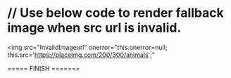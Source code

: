 // Use below code to render fallback image when src url is invalid.
========================================================================

<img 
src="InvalidImageurl" 
onerror="this.onerror=null;
this.src='https://placeimg.com/200/300/animals';"
>

===== FINISH =======
